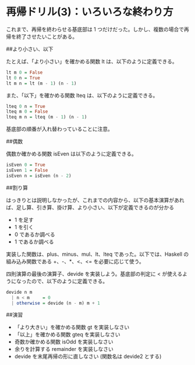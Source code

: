 # 再帰ドリル(3)：いろいろな終わり方

これまで、再帰を終わらせる基底部は 1 つだけだった。しかし、複数の場合で再帰を終了させたいことがある。

##より小さい、以下

たとえば、「より小さい」を確かめる関数 lt は、以下のように定義できる。

```haskell
lt m 0 = False
lt 0 n = True
lt m n = lt (m - 1) (n - 1)
```

また、「以下」を確かめる関数 lteq は、以下のように定義できる。

```haskell
lteq 0 n = True
lteq m 0 = False
lteq m n = lteq (m - 1) (n - 1)
```

基底部の順番が入れ替わっていることに注意。

##偶数

偶数か確かめる関数 isEven は以下のように定義できる。

```haskell
isEven 0 = True
isEven 1 = False
isEven n = isEven (n - 2)
```

##割り算

はっきりとは説明しなかったが、これまでの内容から、以下の基本演算があれば、足し算、引き算、掛け算、より小さい、以下が定義できるのが分かる

* 1 を足す
* 1 を引く
* 0 であるか調べる
* 1 であるか調べる

実装した関数は、plus、minus、mul、lt、lteq であった。以下では、Haskell の組み込み関数である +、-、*、<、<= を必要に応じて使う。

四則演算の最後の演算子、devide を実装しよう。基底部の判定に < が使えるようになったので、以下のように定義できる。

```haskell
devide n m
  | n < m     = 0
  | otherwise = devide (n - m) m + 1
```

##演習

* 「より大きい」を確かめる関数 gt を実装しなさい
* 「以上」を確かめる関数 gteq を実装しなさい
* 奇数か確かめる関数 isOdd を実装しなさい
* 余りを計算する remainder を実装しなさい
* devide を末尾再帰の形に直しなさい (関数名は devide2 とする)
